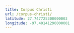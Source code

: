 ```yaml
---
title: Corpus Christi
url: /corpus-christi/
latitude: 27.747725300000003
longitude: -97.40141290000001
---
```

